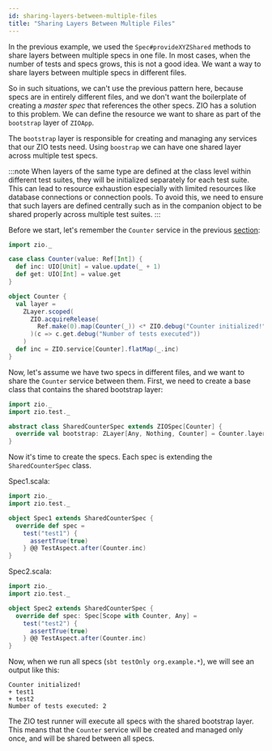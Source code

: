 ```yaml
---
id: sharing-layers-between-multiple-files
title: "Sharing Layers Between Multiple Files"
---
```


In the previous example, we used the `Spec#provideXYZShared` methods to share layers between multiple specs in one file. In most cases, when the number of tests and specs grows, this is not a good idea. We want a way to share layers between multiple specs in different files.

So in such situations, we can't use the previous pattern here, because specs are in entirely different files, and we don't want the boilerplate of creating a _master spec_ that references the other specs. ZIO has a solution to this problem. We can define the resource we want to share as part of the `bootstrap` layer of `ZIOApp`.

The `bootstrap` layer is responsible for creating and managing any services that our ZIO tests need. Using `boostrap` we can have one shared layer across multiple test specs.

:::note
When layers of the same type are defined at the class level within different test suites, they will be initialized separately for each test suite. This can lead to resource exhaustion especially with limited resources like database connections or connection pools. To avoid this, we need to ensure that such layers are defined centrally such as in the companion object to be shared properly across multiple test suites.
:::

Before we start, let's remember the `Counter` service in the previous [section](sharing-layers-within-the-same-file.md):

```scala mdoc:silent
import zio._

case class Counter(value: Ref[Int]) {
  def inc: UIO[Unit] = value.update(_ + 1)
  def get: UIO[Int] = value.get
}

object Counter {
  val layer =
    ZLayer.scoped(
      ZIO.acquireRelease(
        Ref.make(0).map(Counter(_)) <* ZIO.debug("Counter initialized!")
      )(c => c.get.debug("Number of tests executed"))
    )
  def inc = ZIO.service[Counter].flatMap(_.inc)
}
```

Now, let's assume we have two specs in different files, and we want to share the `Counter` service between them. First, we need to create a base class that contains the shared bootstrap layer:

```scala mdoc:silent
import zio._
import zio.test._

abstract class SharedCounterSpec extends ZIOSpec[Counter] {
  override val bootstrap: ZLayer[Any, Nothing, Counter] = Counter.layer
}
```

Now it's time to create the specs. Each spec is extending the `SharedCounterSpec` class.

Spec1.scala:

```scala mdoc:compile-only
import zio._
import zio.test._

object Spec1 extends SharedCounterSpec {
  override def spec =
    test("test1") {
      assertTrue(true)
    } @@ TestAspect.after(Counter.inc)
}
```

Spec2.scala:

```scala mdoc:compile-only
import zio._
import zio.test._

object Spec2 extends SharedCounterSpec {
  override def spec: Spec[Scope with Counter, Any] =
    test("test2") {
      assertTrue(true)
    } @@ TestAspect.after(Counter.inc)
}
```

Now, when we run all specs (`sbt testOnly org.example.*`), we will see an output like this:

```
Counter initialized!
+ test1
+ test2
Number of tests executed: 2
```

The ZIO test runner will execute all specs with the shared bootstrap layer. This means that the `Counter` service will be created and managed only once, and will be shared between all specs.

